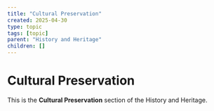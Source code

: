 ```yaml
---
title: "Cultural Preservation"
created: 2025-04-30
type: topic
tags: [topic]
parent: "History and Heritage"
children: []
---
```


# Cultural Preservation

This is the **Cultural Preservation** section of the History and Heritage.
